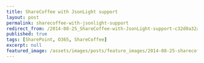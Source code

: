 ```yaml
---
title: ShareCoffee with JsonLight support
layout: post
permalink: sharecoffee-with-jsonlight-support
redirect_from: /2014-08-25_ShareCoffee-with-JsonLight-support-c32d0a32a750
published: true
tags: [SharePoint, O365, ShareCoffee]
excerpt: null
featured_image: /assets/images/posts/feature_images/2014-08-25-sharecoffee-with-jsonlight-support.jpg
---
```

